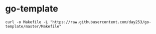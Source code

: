 # go-template

```
curl -o Makefile -L "https://raw.githubusercontent.com/day253/go-template/master/Makefile"
```